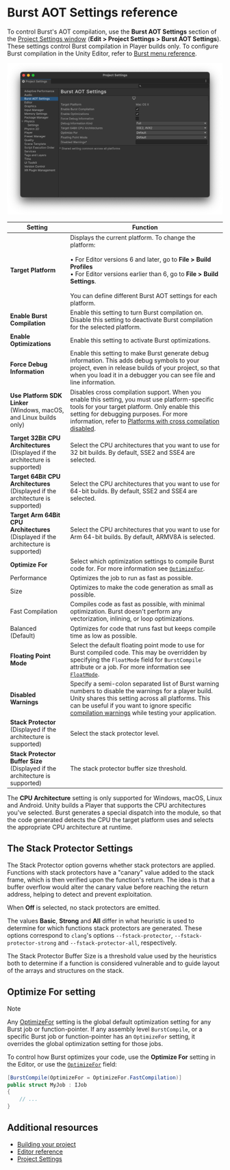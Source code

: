 # Burst AOT Settings reference

To control Burst's AOT compilation, use the **Burst AOT Settings** section of the [Project Settings window](xref:um-comp-manager-group) (**Edit &gt; Project Settings &gt; Burst AOT Settings**). These settings control Burst compilation in Player builds only. To configure Burst compilation in the Unity Editor, refer to [Burst menu reference](editor-burst-menu.md).

![Burst AOT Settings](images/burst_aot_settings.png)

|**Setting**|**Function**|
|---|---|
|**Target Platform**| Displays the current platform. To change the platform:<br/><br/>&#8226; For Editor versions 6 and later, go to **File &gt; Build Profiles**<br/>&#8226; For Editor versions earlier than 6, go to **File &gt; Build Settings**.<br/><br/>You can define different Burst AOT settings for each platform.|
|**Enable Burst Compilation**| Enable this setting to turn Burst compilation on. Disable this setting to deactivate Burst compilation for the selected platform.|
|**Enable Optimizations**| Enable this setting to activate Burst optimizations.|
|**Force Debug Information**| Enable this setting to make Burst generate debug information. This adds debug symbols to your project, even in release builds of your project, so that when you load it in a debugger you can see file and line information.|
|**Use Platform SDK Linker**<br/>(Windows, macOS, and Linux builds only)| Disables cross compilation support. When you enable this setting, you must use platform-specific tools for your target platform. Only enable this setting for debugging purposes. For more information, refer to [Platforms with cross compilation disabled](building-projects.md#cross-compilation).|
|**Target 32Bit CPU Architectures**<br/>(Displayed if the architecture is supported)| Select the CPU architectures that you want to use for 32 bit builds. By default, SSE2 and SSE4 are selected.|
|**Target 64Bit CPU Architectures**<br/>(Displayed if the architecture is supported)| Select the CPU architectures that you want to use for 64-bit builds. By default, SSE2 and SSE4 are selected.|
|**Target Arm 64Bit CPU Architectures**<br/>(Displayed if the architecture is supported)| Select the CPU architectures that you want to use for Arm 64-bit builds. By default, ARMV8A is selected.|
|**Optimize For**| Select which optimization settings to compile Burst code for. For more information see [`OptimizeFor`](xref:Unity.Burst.OptimizeFor).|
|Performance|Optimizes the job to run as fast as possible.|
|Size|Optimizes to make the code generation as small as possible.|
|Fast Compilation|Compiles code as fast as possible, with minimal optimization. Burst doesn't perform any  vectorization, inlining, or loop optimizations. |
|Balanced</br>(Default)|Optimizes for code that runs fast but keeps compile time as low as possible.|
|**Floating Point Mode**| Select the default floating point mode to use for Burst compiled code. This may be overridden by specifying the `FloatMode` field for `BurstCompile` attribute or a job. For more information see [`FloatMode`](xref:Unity.Burst.FloatMode).  |
|**Disabled Warnings**| Specify a semi-colon separated list of Burst warning numbers to disable the warnings for a player build. Unity shares this setting across all platforms. This can be useful if you want to ignore specific [compilation warnings](compilation-warnings.md) while testing your application. |
|**Stack Protector**<br/>(Displayed if the architecture is supported)| Select the stack protector level. |
|**Stack Protector Buffer Size**<br/>(Displayed if the architecture is supported)| The stack protector buffer size threshold. |

The **CPU Architecture** setting is only supported for Windows, macOS, Linux and Android. Unity builds a Player that supports the CPU architectures you've selected. Burst generates a special dispatch into the module, so that the code generated detects the CPU the target platform uses and selects the appropriate CPU architecture at runtime.

## The Stack Protector Settings

The Stack Protector option governs whether stack protectors are applied. Functions with stack protectors have a "canary" value added to the stack frame, which is then verified upon the function's return. The idea is that a buffer overflow would alter the canary value before reaching the return address, helping to detect and prevent exploitation.

When **Off** is selected, no stack protectors are emitted.  

The values **Basic**, **Strong** and **All** differ in what heuristic is used to determine for which functions stack protectors are generated. These options correspond to `clang`'s options `--fstack-protector`, `--fstack-protector-strong` and `--fstack-protector-all`, respectively. 

The Stack Protector Buffer Size is a threshold value used by the heuristics both to determine if a function is considered vulnerable and to guide layout of the arrays and structures on the stack.

## Optimize For setting

>[!NOTE]
>Any [OptimizeFor](xref:Unity.Burst.OptimizeFor) setting is the global default optimization setting for any Burst job or function-pointer. If any assembly level `BurstCompile`, or a specific Burst job or function-pointer has an `OptimizeFor` setting, it overrides the global optimization setting for those jobs.

To control how Burst optimizes your code, use the **Optimize For** setting in the Editor, or use the [`OptimizeFor`](xref:Unity.Burst.OptimizeFor) field:

```c#
[BurstCompile(OptimizeFor = OptimizeFor.FastCompilation)]
public struct MyJob : IJob
{
    // ...
}
```

## Additional resources

* [Building your project](building-projects.md)
* [Editor reference](editor-reference-overview.md)
* [Project Settings](xref:um-comp-manager-group)
